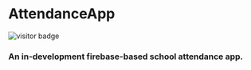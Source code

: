 # AttendanceApp


![visitor badge](https://visitor-badge.glitch.me/badge?page_id=somePythonProgrammer.AttendanceApp)

### An in-development firebase-based school attendance app.
